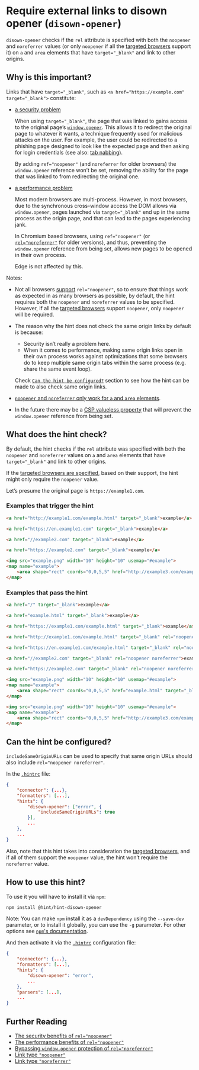 # Require external links to disown opener (`disown-opener`)

`disown-opener` checks if the `rel` attribute is specified with both
the `noopener` and `noreferrer` values (or only `noopener` if all the
[targeted browsers](../index.md#browser-configuration) support it) on
`a` and `area` elements that have `target="_blank"` and link to other
origins.

## Why is this important?

Links that have `target="_blank"`, such as
`<a href="https://example.com" target="_blank">` constitute:

* [a security problem][security problem]

  When using `target="_blank"`, the page that was linked to gains
  access to the original page’s [`window.opener`][window.opener].
  This allows it to redirect the original page to whatever it wants,
  a technique frequently used for malicious attacks on the user.
  For example, the user could be redirected to a phishing page
  designed to look like the expected page and then asking for login
  credentials (see also: [tab nabbing][tab nabbing]).

  By adding `ref="noopener"` (and `noreferrer` for older browsers)
  the `window.opener` reference won’t be set, removing the ability
  for the page that was linked to from redirecting the original one.

* [a performance problem][performance problem]

  Most modern browsers are multi-process. However, in most browsers,
  due to the synchronous cross-window access the DOM allows via
  `window.opener`, pages launched via `target="_blank"` end up in
  the same process as the origin page, and that can lead to the pages
  experiencing jank.

  In Chromium based browsers, using `ref="noopener"` (or
  [`rel="noreferrer"`][noreferrer chromium] for older versions),
  and thus, preventing the `window.opener` reference from being set,
  allows new pages to be opened in their own process.

  Edge is not affected by this.

Notes:

* Not all browsers [support][noopener support] `rel="noopener"`,
  so to ensure that things work as expected in as many
  browsers as possible, by default, the hint requires both the
  `noopener` and `noreferrer` values to be specified. However,
  if all the [targeted browsers](../index.md#browser-configuration)
  support `noopener`, only `noopener` will be required.

* The reason why the hint does not check the same origin links by
  default is because:

  * Security isn’t really a problem here.
  * When it comes to performance, making same origin links open in
    their own process works against optimizations that some
    browsers do to keep multiple same origin tabs within
    the same process (e.g. share the same event loop).

  Check [`Can the hint be configured?`](#can-the-hint-be-configured)
  section to see how the hint can be made to also check same origin
  links.

* [`noopener` and `noreferrer` only work for `a` and `area`
  elements][html5sec].

* In the future there may be a [CSP valueless property][csp valueless
  property] that will prevent the `window.opener` reference
  from being set.

## What does the hint check?

By default, the hint checks if the `rel` attribute was specified with
both the `noopener` and `noreferrer` values on `a` and `area` elements
that have `target="_blank"` and link to other origins.

If the [targeted browsers are specified](#can-the-hint-be-configured),
based on their support, the hint might only require the `noopener`
value.

Let’s presume the original page is `https://example1.com`.

### Examples that **trigger** the hint

```html
<a href="http://example1.com/example.html" target="_blank">example</a>
```

```html
<a href="https://en.example1.com" target="_blank">example</a>
```

```html
<a href="//example2.com" target="_blank">example</a>
```

```html
<a href="https://example2.com" target="_blank">example</a>
```

```html
<img src="example.png" width="10" height="10" usemap="#example">
<map name="example">
    <area shape="rect" coords="0,0,5,5" href="http://example3.com/example.html" target="_blank">
</map>
```

### Examples that **pass** the hint

```html
<a href="/" target="_blank">example</a>
```

```html
<a href="example.html" target="_blank">example</a>
```

```html
<a href="https://example1.com/example.html" target="_blank">example</a>
```

```html
<a href="http://example1.com/example.html" target="_blank" rel="noopener noreferrer">example</a>
```

```html
<a href="https://en.example1.com/example.html" target="_blank" rel="noopener noreferrer">example</a>
```

```html
<a href="//example2.com" target="_blank" rel="noopener noreferrer">example</a>
```

```html
<a href="https://example2.com" target="_blank" rel="noopener noreferrer">example</a>
```

```html
<img src="example.png" width="10" height="10" usemap="#example">
<map name="example">
    <area shape="rect" coords="0,0,5,5" href="example.html" target="_blank">
</map>
```

```html
<img src="example.png" width="10" height="10" usemap="#example">
<map name="example">
    <area shape="rect" coords="0,0,5,5" href="http://example3.com/example.html" target="_blank" rel="noopener noreferrer">
</map>
```

## Can the hint be configured?

`includeSameOriginURLs` can be used to specify that same origin URLs
should also include `rel="noopener noreferrer"`.

In the [`.hintrc`][hintrc] file:

```json
{
    "connector": {...},
    "formatters": [...],
    "hints": {
        "disown-opener": ["error", {
            "includeSameOriginURLs": true
        }],
        ...
    },
    ...
}
```

Also, note that this hint takes into consideration the [targeted
browsers](../index.md#browser-configuration), and if all of them
support the `noopener` value, the hint won’t require the `noreferrer`
value.

## How to use this hint?

To use it you will have to install it via `npm`:

```bash
npm install @hint/hint-disown-opener
```

Note: You can make `npm` install it as a `devDependency` using the
`--save-dev` parameter, or to install it globally, you can use the
`-g` parameter. For other options see [`npm`'s
documentation](https://docs.npmjs.com/cli/install).

And then activate it via the [`.hintrc`][hintrc] configuration file:

```json
{
    "connector": {...},
    "formatters": [...],
    "hints": {
        "disown-opener": "error",
        ...
    },
    "parsers": [...],
    ...
}
```

## Further Reading

* [The security benefits of `rel="noopener"`][security problem]
* [The performance benefits of `rel="noopener"`][performance problem]
* [Bypassing `window.opener` protection of `rel="noreferrer"`][html5sec]
* [Link type `"noopener"`](https://html.spec.whatwg.org/#link-type-noopener)
* [Link type `"noreferrer"`](https://html.spec.whatwg.org/#link-type-noreferrer)

<!-- Link labels: -->

[csp valueless property]: https://github.com/w3c/webappsec/issues/139
[html5sec]: https://html5sec.org/#143
[noopener support]: http://caniuse.com/#feat=rel-noopener
[noreferrer chromium]: https://blog.chromium.org/2009/12/links-that-open-in-new-processes.html
[performance problem]: https://jakearchibald.com/2016/performance-benefits-of-rel-noopener/
[security problem]: https://mathiasbynens.github.io/rel-noopener/
[hintrc]: https://webhint.io/docs/user-guide/further-configuration/hintrc-formats/
[tab nabbing]: http://www.azarask.in/blog/post/a-new-type-of-phishing-attack/
[window.opener]: https://developer.mozilla.org/en-US/docs/Web/API/Window/opener
